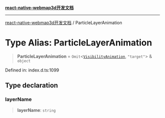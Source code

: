 [**react-native-webmap3d开发文档**](../README.md)

***

[react-native-webmap3d开发文档](../globals.md) / ParticleLayerAnimation

# Type Alias: ParticleLayerAnimation

> **ParticleLayerAnimation** = `Omit`\<[`VisibilityAnimation`](../interfaces/VisibilityAnimation.md), `"target"`\> & `object`

Defined in: index.d.ts:1099

## Type declaration

### layerName

> **layerName**: `string`
